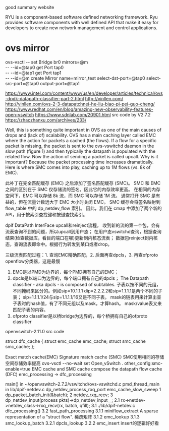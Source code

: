 good summary website

RYU is a component-based software defined networking framework.
Ryu provides software components with well defined API that make it easy for developers to create new network management and control applications. 

# ovs mirror

ovs-vsctl -- set Bridge br0 mirrors=@m \
-- --id=@tap0 get Port tap0 \
-- --id=@tap1 get Port tap1 \
-- --id=@m create Mirror name=mirror_test select-dst-port=@tap0 select-src-port=@tap0 output-port=@tap1

https://www.intel.com/content/www/us/en/developer/articles/technical/ovs-dpdk-datapath-classifier-part-2.html
http://vinllen.com/
http://vinllen.com/ovs-2-3-datapatchnei-he-liu-biao-pi-pei-guo-cheng/
https://www.redhat.com/en/blog/amazing-new-observability-features-open-vswitch
https://www.sdnlab.com/20901.html src code by V2.7.2
https://zhaozhanxu.com/archives/233/

Well, this is something quite important in OVS as one of the main causes of drops and (lack of) scalability. OVS has a main caching layer called EMC where the action for packets a cached (the flows). If a flow for a specific packet is missing, the packet is sent to the ovs-vswitchd daemon in the slow path (figure 1) and then typically the datapath is populated with the related flow. Now the action of sending a packet is called upcall. Why is it important? Because the packet processing time increases dramatically. Here is where SMC comes into play, caching up to 1M flows (vs. 8k of EMC).

此补丁在完全匹配缓存 (EMC) 之后添加了签名匹配缓存 (SMC)。 SMC 和 EMC 之间的区别在于 SMC 仅存储流的签名，因此它的内存效率更高。 在相同的内存空间下，EMC 可以存储 8k 流，而 SMC 可以存储 1M 流。 通常打开 SMC 是有益的，但在流量计数远大于 EMC 大小时关闭 EMC。
SMC 缓存会将签名映射到 flow_table 中的 dp_netdev_flow 索引。 因此，我们在 cmap 中添加了两个新的 API，用于按索引查找键和按键查找索引。

dpif DataPath InterFace
upcall和reinject流程，
收到新的流的第一个包，会有流表查询不到的问题，所以upcall到用户态；
在用户态vswitchd查询，根据查询结果(检查数据库，看目的端口在哪)更新到内核态流表；
数据包reinject到内核态，查询流表即命中。根据行为转发到某口或者drop。

三级流表匹配过程：1. 查询EMC精确匹配，2. 后面再查dpcls，3. 再查ofproto openflow分类器，这是最慢
1. EMC是以PMD为边界的，每个PMD拥有自己的EMC；
2. dpcls是以端口为边界的，每个端口拥有自己的dpcls； The Datapath classifier - aka dpcls - is composed of subtables.
子表以按不同的元组，不同掩码来区分的。例如sip=10.1.1.1 dip=2.2.2.2和sip=1.1.1.1是两个不同的子表；
sip=1.1.1.1/24与sip=1.1.1.1/16又是不同子表。
mask的链表用来计算出查子表时的hash值，有了不同元组以及mask，才算hash。
mask/value表又来匹配子表的内容。
3. ofproto classifier是以桥bridge为边界的，每个桥拥有自己的ofproto classifier

openvswitch-2.11.0 src code

struct dfc_cache {
    struct emc_cache emc_cache;
    struct smc_cache smc_cache;
};

Exact match cache(EMC) Signature match cache (SMC) SMC使用相同的存储空间存储效率提高
ovs-vsctl --no-wait set Open_vSwitch . other_config:smc-enable=true
EMC cache and SMC cache compose the datapath flow cache (DFC)
emc_processing -> dfc_processing

main() in ~/openvswitch-2.7.2/vswitchd/ovs-vswitchd.c
        pmd_thread_main in lib/dpif-netdev.c
    dp_netdev_process_rxq_port emc_cache_slow_sweep
1 dp_packet_batch_init(&batch); 2 netdev_rxq_recv; 3 dp_netdev_input(process pkts)->dp_netdev_input__;
2.1 rx->netdev->netdev_class->rxq_recv(rx, batch, qfill);
3.1 ./lib/dpif-netdev.c dfc_processing() 3.2 fast_path_processing
3.1.1 miniflow_extract A sparse representation of a "struct flow". 稀疏矩阵 3.1.2 emc_lookup 3.1.3 smc_lookup_batch
3.2.1 dpcls_lookup 3.2.2 emc_insert insert的逻辑好好看
